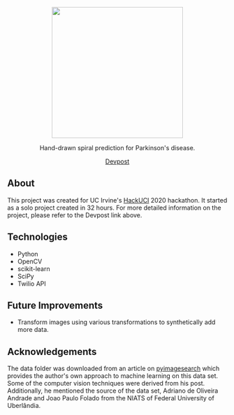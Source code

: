 <p align="center">
  <img src="https://github.com/mmore21/parkinvision/blob/master/static/img/logo.png" width="300" />
</p>

<p align="center">
  Hand-drawn spiral prediction for Parkinson's disease.
</p>
<p align="center">
  <a href="https://devpost.com/software/parkinvision-79jpa8">Devpost</a>
</p>

## About

This project was created for UC Irvine's [HackUCI](https://www.hackuci.com/) 2020 hackathon. It started as a solo project created in 32 hours. For more detailed information on the project, please refer to the Devpost link above.

## Technologies

* Python
* OpenCV
* scikit-learn
* SciPy
* Twilio API

## Future Improvements

* Transform images using various transformations to synthetically add more data.

## Acknowledgements

The data folder was downloaded from an article on [pyimagesearch](https://www.pyimagesearch.com/2019/04/29/detecting-parkinsons-disease-with-opencv-computer-vision-and-the-spiral-wave-test/) which provides the author's own approach to machine learning on this data set. Some of the computer vision techniques were derived from his post. Additionally, he mentioned the source of the data set, Adriano de Oliveira Andrade and Joao Paulo Folado from the NIATS of Federal University of Uberlândia. 
